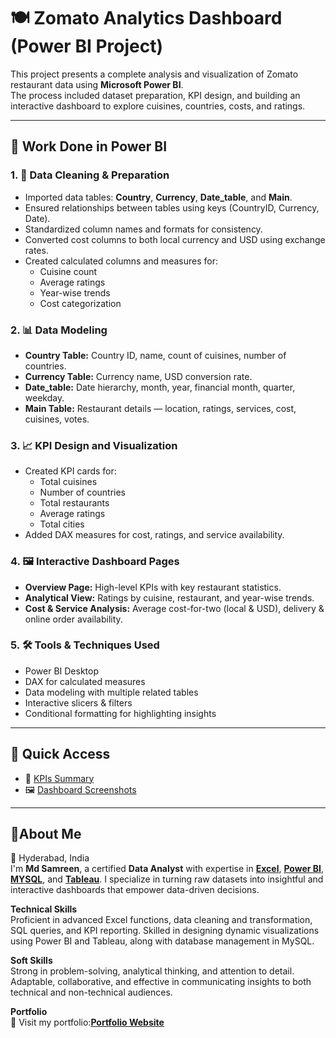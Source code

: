 # 🍽️ Zomato Analytics Dashboard (Power BI Project)

This project presents a complete analysis and visualization of Zomato restaurant data using **Microsoft Power BI**.  
The process included dataset preparation, KPI design, and building an interactive dashboard to explore cuisines, countries, costs, and ratings.

---

## 🧠 Work Done in Power BI

### 1. 🧹 Data Cleaning & Preparation
- Imported data tables: **Country**, **Currency**, **Date_table**, and **Main**.
- Ensured relationships between tables using keys (CountryID, Currency, Date).
- Standardized column names and formats for consistency.
- Converted cost columns to both local currency and USD using exchange rates.
- Created calculated columns and measures for:
  - Cuisine count
  - Average ratings
  - Year-wise trends
  - Cost categorization

### 2. 📊 Data Modeling
- **Country Table:** Country ID, name, count of cuisines, number of countries.
- **Currency Table:** Currency name, USD conversion rate.
- **Date_table:** Date hierarchy, month, year, financial month, quarter, weekday.
- **Main Table:** Restaurant details — location, ratings, services, cost, cuisines, votes.

### 3. 📈 KPI Design and Visualization
- Created KPI cards for:
  - Total cuisines
  - Number of countries
  - Total restaurants
  - Average ratings
  - Total cities
- Added DAX measures for cost, ratings, and service availability.

### 4. 🖼️ Interactive Dashboard Pages
- **Overview Page:** High-level KPIs with key restaurant statistics.
- **Analytical View:** Ratings by cuisine, restaurant, and year-wise trends.
- **Cost & Service Analysis:** Average cost-for-two (local & USD), delivery & online order availability.

### 5. 🛠️ Tools & Techniques Used
- Power BI Desktop
- DAX for calculated measures
- Data modeling with multiple related tables
- Interactive slicers & filters
- Conditional formatting for highlighting insights

---

## 🔗 Quick Access

- 📄 [KPIs Summary](https://github.com/mdsamreen414/Power-BI/blob/main/Zomato%20Analytics/KPI's%20Summary.md)  
- 🖼️ [Dashboard Screenshots](https://github.com/mdsamreen414/Power-BI/blob/main/Zomato%20Analytics/Screenshots.md)

---



## 🧕**About Me**  
📍 Hyderabad, India  
I'm **Md Samreen**, a certified **Data Analyst** with expertise in [**Excel**](https://github.com/mdsamreen414/Excel), [**Power BI**](https://github.com/mdsamreen414/Power-BI), [**MYSQL**](https://github.com/mdsamreen414/MYSQL), and [**Tableau**](https://github.com/mdsamreen414/Tableau). I specialize in turning raw datasets into insightful and interactive dashboards that empower data-driven decisions.  

**Technical Skills**  
Proficient in advanced Excel functions, data cleaning and transformation, SQL queries, and KPI reporting. Skilled in designing dynamic visualizations using Power BI and Tableau, along with database management in MySQL.  

**Soft Skills**  
Strong in problem-solving, analytical thinking, and attention to detail. Adaptable, collaborative, and effective in communicating insights to both technical and non-technical audiences.  

**Portfolio**  
📌 Visit my portfolio:[**Portfolio Website**](https://your-portfolio-link.com)  

